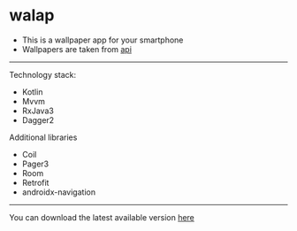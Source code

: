 # walap

* This is a wallpaper app for your smartphone
* Wallpapers are taken from [api](https://unsplash.com/developers)

---
Technology stack:
* Kotlin
* Mvvm
* RxJava3
* Dagger2

Additional libraries
* Coil
* Pager3
* Room
* Retrofit
* androidx-navigation

---
You can download the latest available version [here](https://t.me/apkPublicPrograms/13)
